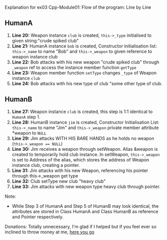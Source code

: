 Explanation for ex03 Cpp-Module01:
Flow of the program: Line by Line 

## HumanA
1. **Line 20:** Weapon instance `club` is created, `this->_type` initialised to given string:"crude spiked club"
2. **Line 21:** HumanA instance `bob` is created, Constructor initialisation list: `this->_name` to name "Bob" and `this->_weapon` to given reference to weapon instance club
3. **Line 22:** Bob attacks with his new weapon "crude spiked club" through `_weapon` ref to access the instance member function `getType`
4. **Line 23:** Weapon member function `setType` changes `_type` of Weapon instance `club`
5. **Line 24:** Bob attacks with his new type of club "some other type of club.

## HumanB
1. **Line 27:** Weapon instance `club` is created, this step is 1:1 identical to `HumanA` step 1.
2. **Line 28:** HumanB instance `jim` is created, Constructor Initialisation List: `this->_name` to name "Jim" and `this->_weapon` private member attribute *weapon to `NULL`
3. **Line 29:** Jim attacks WITH HIS BARE HANDS as he holds no weapon (`this->_weapon == NULL`)
4. **Line 30:** Jim receives a weapon through setWeapon. Alias &weapon is created to temporarily hold club instance. In setWeapon, `this->_weapon` is set to Address of the alias, which stores the address of Weapon instance club, creating a pointer.
5. **Line 31:** Jim attacks with his new Weapon, referencing his pointer through this->_weapon get type
6. **Line 32:** Club setType new club "heavy club"
7. **Line 33:** Jim attacks with new weapon type heavy club through pointer.


Note: 
- While Step 3 of HumanA and Step 5 of HumanB may look identical, the attributes are stored in Class HumanA and Class HumanB as reference and Pointer respectively.

Donations:
Totally unnecessary, I'm glad if I helped but if you feel ever so inclined to throw money at me, [here you go](https://ko-fi.com/qduong42)
